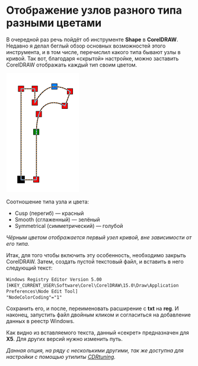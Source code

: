 # Отображение узлов разного типа разными цветами

В очередной раз речь пойдёт об инструменте **Shape** в **CorelDRAW**. Недавно я делал беглый обзор основных возможностей этого инструмента, и в том числе, перечислил какого типа бывают узлы в кривой. Так вот, благодаря «скрытой» настройке, можно заставить CorelDRAW отображать каждый тип своим цветом.

![Отображение узлов разного типа разными цветами в CorelDRAW](./858001c6-728b-4b32-80f5-e6a78a39231b.png)

Соотношение типа узла и цвета:

*   Cusp (перегиб) — красный
*   Smooth (сглаженный) — зелёный
*   Symmetrical (симметрический) — голубой

_Чёрным цветом отображается первый узел кривой, вне зависимости от его типа._

Итак, для того чтобы включить эту особенность, необходимо закрыть CorelDRAW. Затем, создать пустой текстовый файл, и вставить в него следующий текст:

```
Windows Registry Editor Version 5.00  
[HKEY_CURRENT_USER\Software\Corel\CorelDRAW\15.0\Draw\Application Preferences\Node Edit Tool]  
"NodeColorCoding"="1"
```

Сохранить его, и после, переименовать расширение с **txt** на **reg**. И наконец, запустить файл двойным кликом и согласиться на добавление данных в реестр Windows.

Как видно из вставляемого текста, данный «секрет» предназначен для **Х5**. Для других версий нужно изменить путь.

_Данная опция, на ряду с несколькими другими, так же доступна для настройки с помощью утилиты [CDRtuning](http://cdrpro.ru/macros/)._
